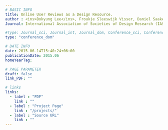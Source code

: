 ```yaml
---
# BASIC INFO
title: Online User Reviews as a Design Resource.
author : <ins>Bokyung Lee</ins>, Froukje Sleeswijk Visser, Daniel Saakes.
Journal: International Association of Societies of Design Research (IASDR 2015)

#Type: Journal_sci, Journal_int, Journal_dom, Conference_sci, Conference_int, conference_dom
type: "conference_dom"

# DATE INFO
date: 2015-06-14T15:40:24+06:00
publicationDate: 2015.06
homeYearTag: 

# PAGE PARAMETER
draft: false
link_PDF: ""

# links
links:
  - label : "PDF"
    link : ""
  - label : "Project Page"
    link : "/projects/"
  - label : "Source URL"
    link : ""
---
```

